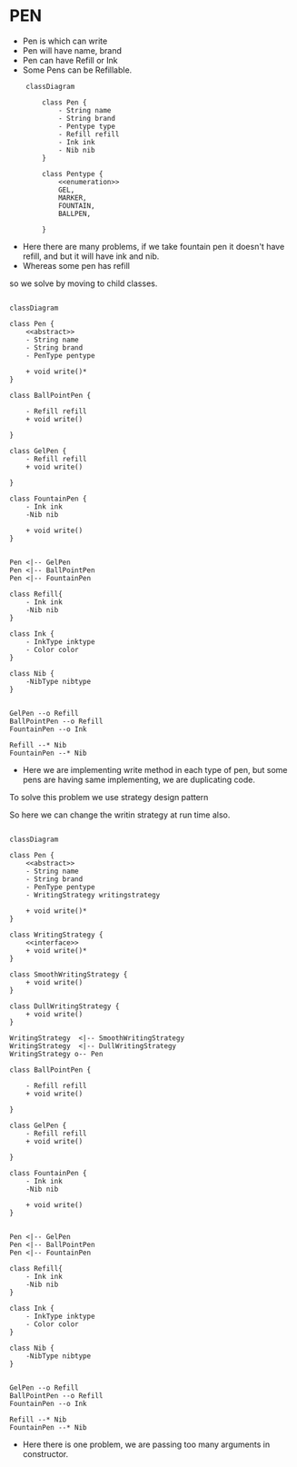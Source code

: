 # PEN

- Pen is which can write
- Pen will have name, brand
- Pen can have Refill or Ink
- Some Pens can be Refillable.

```mermaid
    classDiagram

        class Pen {
            - String name
            - String brand
            - Pentype type
            - Refill refill
            - Ink ink
            - Nib nib
        }

        class Pentype {
            <<enumeration>>
            GEL,
            MARKER,
            FOUNTAIN,
            BALLPEN,

        }

```

- Here there are many problems, if we take fountain pen it doesn't have refill, and but it will have ink and nib.
- Whereas some pen has refill

so we solve by moving to child classes.

```mermaid

classDiagram

class Pen {
    <<abstract>>
    - String name
    - String brand
    - PenType pentype

    + void write()*
}

class BallPointPen {

    - Refill refill
    + void write()

}

class GelPen {
    - Refill refill
    + void write()

}

class FountainPen {
    - Ink ink
    -Nib nib

    + void write()
}


Pen <|-- GelPen
Pen <|-- BallPointPen
Pen <|-- FountainPen

class Refill{
    - Ink ink
    -Nib nib
}

class Ink {
    - InkType inktype
    - Color color
}

class Nib {
    -NibType nibtype
}


GelPen --o Refill
BallPointPen --o Refill
FountainPen --o Ink

Refill --* Nib
FountainPen --* Nib

```

- Here we are implementing write method in each type of pen, but some pens are having same implementing, we are duplicating code.

To solve this problem we use strategy design pattern

So here we can change the writin strategy at run time also.

```mermaid

classDiagram

class Pen {
    <<abstract>>
    - String name
    - String brand
    - PenType pentype
    - WritingStrategy writingstrategy

    + void write()*
}

class WritingStrategy {
    <<interface>>
    + void write()*
}

class SmoothWritingStrategy {
    + void write()
}

class DullWritingStrategy {
    + void write()
}

WritingStrategy  <|-- SmoothWritingStrategy
WritingStrategy  <|-- DullWritingStrategy
WritingStrategy o-- Pen

class BallPointPen {

    - Refill refill
    + void write()

}

class GelPen {
    - Refill refill
    + void write()

}

class FountainPen {
    - Ink ink
    -Nib nib

    + void write()
}


Pen <|-- GelPen
Pen <|-- BallPointPen
Pen <|-- FountainPen

class Refill{
    - Ink ink
    -Nib nib
}

class Ink {
    - InkType inktype
    - Color color
}

class Nib {
    -NibType nibtype
}


GelPen --o Refill
BallPointPen --o Refill
FountainPen --o Ink

Refill --* Nib
FountainPen --* Nib

```

- Here there is one problem, we are passing too many arguments in constructor.
